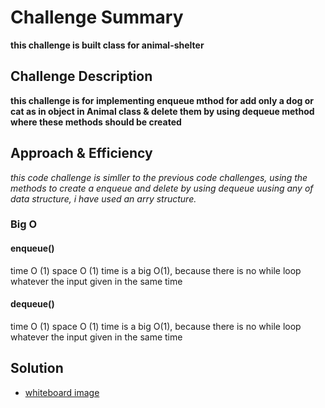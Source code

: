 # Challenge Summary

**this challenge is built class for animal-shelter**

## Challenge Description

**this challenge is for implementing enqueue mthod for add only a dog or cat as in object in Animal class & delete them by using dequeue method where these methods should be created**

## Approach & Efficiency
_this code challenge is simller to the previous code challenges, using the methods to create a enqueue and delete by using dequeue uusing any of data structure, i have used an arry structure._

### Big O
   #### enqueue()
   time O (1)
   space O (1)
time is a big O(1), because there is no while loop whatever the input given in the same time
  #### dequeue()
  time O (1)
   space O (1)
time is a big O(1), because there is no while loop whatever the input given in the same time 

## Solution
- [whiteboard image](assets/fifo-animal.jpg.jpg)